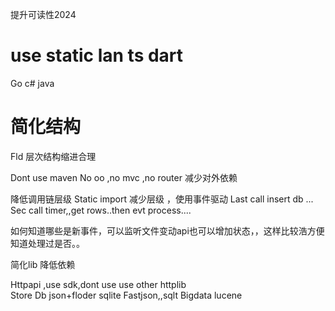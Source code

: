 提升可读性2024



#  use static lan  ts dart
Go  c# java
# 简化结构
Fld 层次结构缩进合理

Dont use maven
No oo ,no mvc  ,no router
减少对外依赖

降低调用链层级
Static import
减少层级
，使用事件驱动
Last call insert db ...
Sec call timer,,get rows..then evt process....

如何知道哪些是新事件，可以监听文件变动api也可以增加状态，，这样比较浩方便知道处理过是否。。


简化lib 降低依赖

Httpapi  ,use sdk,dont use use other httplib  
Store Db  json+floder  sqlite
Fastjson,,sqlt
Bigdata lucene





